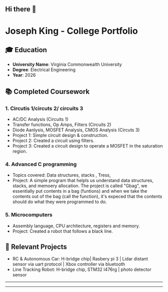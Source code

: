 ## Hi there 👋

<!--
**justaver/justaver** is a ✨ _special_ ✨ repository because its `README.md` (this file) appears on your GitHub profile.

Here are some ideas to get you started:

- 🔭 I’m currently working on ...
- 🌱 I’m currently learning ...
- 👯 I’m looking to collaborate on ...
- 🤔 I’m looking for help with ...
- 💬 Ask me about ...
- 📫 How to reach me: ...
- 😄 Pronouns: ...
- ⚡ Fun fact: ...
-->



# Joseph King - College Portfolio

## 🎓 Education

- **University Name**: Virginia Commonwealth University
- **Degree**: Electrical Engineering
- **Year**: 2026

## 📚 Completed Coursework

### 1. **Circutis 1/circuts 2/ circuits 3** 
   - AC/DC Analysis (Circuits 1)
   - Transfer functions, Op Amps, Filters (Circuits 2)
   - Diode Aanlysis, MOSFET Analysis, CMOS Analysis (Circuts 3)
   - Project 1: Simple circuit design & construction. 
   - Project 2: Created a circuit using filters.
   - Project 3: Created a circuit design to operate a MOSFET in the saturation region.

### 4. **Advanced C programming**
   - Topics covered: Data structures, stacks , Tress, 
   - Project: A simple program that helpls us understand data structures, stacks, and memoery allocation. The project is called "Gbag", we essentially put contents in a bag (funtions) and when we take the contents out of the bag (call the function), it's expeced that the contents should do what they were programmed to do.

### 5. **Microcomputers**
   - Assembly language, CPU architecture, registers and memory.
   - Project: Created a robot that follows a black line.
   

## 💼 Relevant Projects

- RC & Autonomous Car: H-bridge chip| Rasbery pi 3 | Lidar distant sensor via uart protocol | Xbox controller via bluetooth 
- Line Tracking Robot: H-bridge chip, STM32 l476rg | photo detector sensor 

---


---
